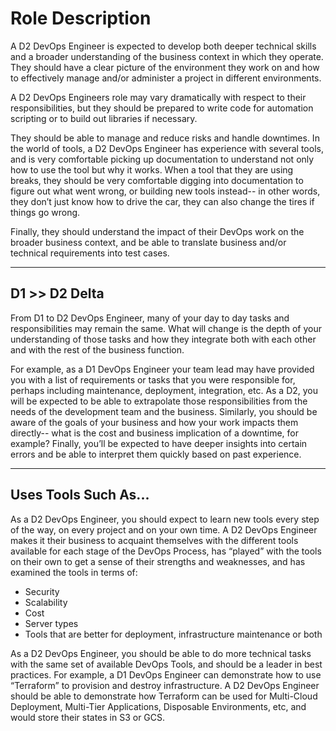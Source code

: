 # Role Description

A D2 DevOps Engineer is expected to develop both deeper technical skills and a broader understanding of the business context in which they operate. They should have a clear picture of the environment they work on and how to effectively manage and/or administer a project in different environments. 

A D2 DevOps Engineers role may vary dramatically with respect to their responsibilities, but they should be prepared to write code for automation scripting or to build out libraries if necessary. 

They should be able to manage and reduce risks and handle downtimes. In the world of tools, a D2 DevOps Engineer has experience with several tools, and is very comfortable picking up documentation to understand not only how to use the tool but why it works. When a tool that they are using breaks, they should be very comfortable digging into documentation to figure out what went wrong, or building new tools instead-- in other words, they don’t just know how to drive the car, they can also change the tires if things go wrong. 

Finally, they should understand the impact of their DevOps work on the broader business context, and be able to translate business and/or technical requirements into test cases.  

----

## D1 >> D2 Delta 

From D1 to D2 DevOps Engineer, many of your day to day tasks and responsibilities may remain the same. What will change is the depth of your understanding of those tasks and how they integrate both with each other and with the rest of the business function. 

For example, as a D1 DevOps Engineer your team lead may have provided you with a list of requirements or tasks that you were responsible for, perhaps including maintenance, deployment, integration, etc. As a D2, you will be expected to be able to extrapolate those responsibilities from the needs of the development team and the business. Similarly, you should be aware of the goals of your business and how your work impacts them directly-- what is the cost and business implication of a downtime, for example? Finally, you’ll be expected to have deeper insights into certain errors and be able to interpret them quickly based on past experience. 

----

## Uses Tools Such As... 
As a D2 DevOps Engineer, you should expect to learn new tools every step of the way, on every project and on your own time. A D2 DevOps Engineer makes it their business to acquaint themselves with the different tools available for each stage of the DevOps Process, has “played” with the tools on their own to get a sense of their strengths and weaknesses, and has examined the tools in terms of: 

- Security
- Scalability
- Cost
- Server types
- Tools that are better for deployment, infrastructure maintenance or both

As a D2 DevOps Engineer, you should be able to do more technical tasks with the same set of available DevOps Tools, and should be a leader in best practices. For example, a D1 DevOps Engineer can demonstrate how to use “Terraform” to provision and destroy infrastructure. A D2 DevOps Engineer should be able to demonstrate how Terraform can be used for Multi-Cloud Deployment, Multi-Tier Applications, Disposable Environments, etc, and would store their states in S3 or GCS.
